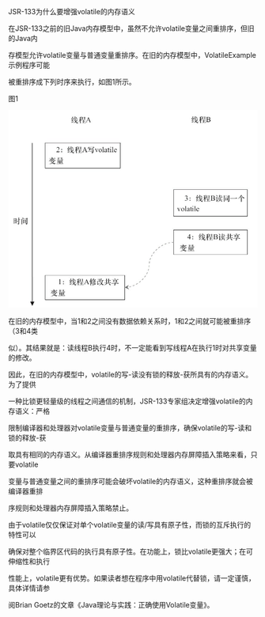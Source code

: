 JSR-133为什么要增强volatile的内存语义

在JSR-133之前的旧Java内存模型中，虽然不允许volatile变量之间重排序，但旧的Java内

存模型允许volatile变量与普通变量重排序。在旧的内存模型中，VolatileExample示例程序可能

被重排序成下列时序来执行，如图1所示。

图1

![](/assets/import-3-4-5-1.png)



在旧的内存模型中，当1和2之间没有数据依赖关系时，1和2之间就可能被重排序（3和4类

似）。其结果就是：读线程B执行4时，不一定能看到写线程A在执行1时对共享变量的修改。

因此，在旧的内存模型中，volatile的写-读没有锁的释放-获所具有的内存语义。为了提供

一种比锁更轻量级的线程之间通信的机制，JSR-133专家组决定增强volatile的内存语义：严格

限制编译器和处理器对volatile变量与普通变量的重排序，确保volatile的写-读和锁的释放-获

取具有相同的内存语义。从编译器重排序规则和处理器内存屏障插入策略来看，只要volatile

变量与普通变量之间的重排序可能会破坏volatile的内存语义，这种重排序就会被编译器重排

序规则和处理器内存屏障插入策略禁止。

由于volatile仅仅保证对单个volatile变量的读/写具有原子性，而锁的互斥执行的特性可以

确保对整个临界区代码的执行具有原子性。在功能上，锁比volatile更强大；在可伸缩性和执行

性能上，volatile更有优势。如果读者想在程序中用volatile代替锁，请一定谨慎，具体详情请参

阅Brian Goetz的文章《Java理论与实践：正确使用Volatile变量》。

